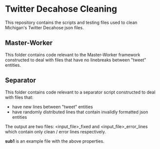 # Twitter Decahose Cleaning
This repository contains the scripts and testing files used to clean Michigan's Twitter Decahose json files.

## Master-Worker

This folder contains code relevant to the Master-Worker framework constructed to deal with files that have no linebreaks between "tweet" entities.

## Separator

This folder contains code relevant to a separator script constructed to deal with files that: 
 - have new lines between "tweet" entities
 - have randomly distributed lines that contain invalidly formatted json entities
 
 The output are two files: <input_file>_fixed and <input_file>_error_lines which contain only clean / error lines respectively.
 
 **sub1** is an example file with the above properties.
